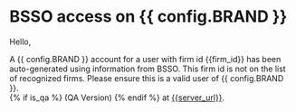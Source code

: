 # BSSO access on {{ config.BRAND }}

Hello,

A {{ config.BRAND }} account for a user with firm id {{firm_id}} has been auto-generated using information from BSSO. This firm id is not on the list of recognized firms. Please ensure this is a valid user of {{ config.BRAND }}.  
{% if is_qa %} (QA Version) {% endif %} at [{{server_url}}]({{server_url}}).

